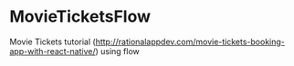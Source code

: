# MovieTicketsFlow
Movie Tickets tutorial (http://rationalappdev.com/movie-tickets-booking-app-with-react-native/) using flow
